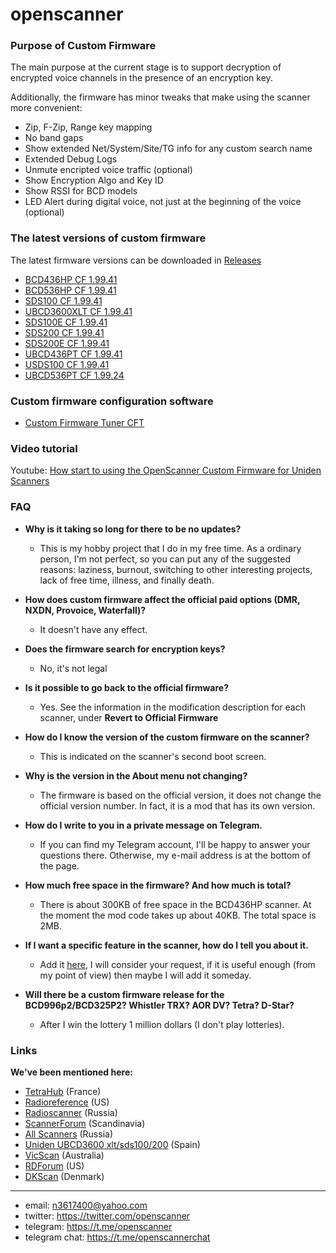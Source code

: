# openscanner

### Purpose of Custom Firmware

The main purpose at the current stage is to support decryption of encrypted voice channels in the presence of an encryption key.

Additionally, the firmware has minor tweaks that make using the scanner more convenient:
- Zip, F-Zip, Range key mapping
- No band gaps
- Show extended Net/System/Site/TG info for any custom search name
- Extended Debug Logs
- Unmute encripted voice traffic (optional)
- Show Encryption Algo and Key ID
- Show RSSI for BCD models
- LED Alert during digital voice, not just at the beginning of the voice (optional)

### The latest versions of custom firmware

The latest firmware versions can be downloaded in [Releases](https://github.com/x27/openscanner/releases)

- [BCD436HP CF 1.99.41](https://github.com/x27/openscanner/tree/main/uniden/bcd436hp/fw/mod)
- [BCD536HP CF 1.99.41](https://github.com/x27/openscanner/tree/main/uniden/bcd536hp/fw/mod)
- [SDS100 CF 1.99.41](https://github.com/x27/openscanner/tree/main/uniden/sds100/fw/mod)
- [UBCD3600XLT CF 1.99.41](https://github.com/x27/openscanner/tree/main/uniden/ubcd3600xlt/mod)
- [SDS100E CF 1.99.41](https://github.com/x27/openscanner/tree/main/uniden/sds100e/mod)
- [SDS200 CF 1.99.41](https://github.com/x27/openscanner/tree/main/uniden/sds200/mod)
- [SDS200E CF 1.99.41](https://github.com/x27/openscanner/tree/main/uniden/sds200e/mod)
- [UBCD436PT CF 1.99.41](https://github.com/x27/openscanner/tree/main/uniden/ubcd436pt/mod)
- [USDS100 CF 1.99.41](https://github.com/x27/openscanner/tree/main/uniden/usds100/mod)
- [UBCD536PT CF 1.99.24](https://github.com/x27/openscanner/tree/main/uniden/ubcd536pt/mod)

### Custom firmware configuration software
- [Custom Firmware Tuner CFT](https://github.com/x27/CFT)

### Video tutorial

Youtube: [How start to using the OpenScanner Custom Firmware for Uniden Scanners](https://www.youtube.com/watch?v=alfvpBevngc)

### FAQ

- **Why is it taking so long for there to be no updates?**
  - This is my hobby project that I do in my free time. As a ordinary person, I'm not perfect, so you can put any of the suggested reasons: laziness, burnout, switching to other interesting projects, lack of free time, illness, and finally death.   

- **How does custom firmware affect the official paid options (DMR, NXDN, Provoice, Waterfall)?**
  - It doesn't have any effect.

- **Does the firmware search for encryption keys?**
  - No, it's not legal

- **Is it possible to go back to the official firmware?**
  - Yes. See the information in the modification description for each scanner, under **Revert to Official Firmware**

- **How do I know the version of the custom firmware on the scanner?**
  - This is indicated on the scanner's second boot screen.

- **Why is the version in the About menu not changing?**
  - The firmware is based on the official version, it does not change the official version number. In fact, it is a mod that has its own version.

- **How do I write to you in a private message on Telegram.**
  - If you can find my Telegram account, I'll be happy to answer your questions there. Otherwise, my e-mail address is at the bottom of the page.

- **How much free space in the firmware? And how much is total?**
  - There is about 300KB of free space in the BCD436HP scanner. At the moment the mod code takes up about 40KB. The total space is 2MB.

- **If I want a specific feature in the scanner, how do I tell you about it.**
  - Add it [here](https://github.com/x27/CFT/issues), I will consider your request, if it is useful enough (from my point of view) then maybe I will add it someday.

- **Will there be a custom firmware release for the BCD996p2/BCD325P2? Whistler TRX? AOR DV? Tetra? D-Star?**
  - After I win the lottery 1 million dollars (I don't play lotteries).


### Links

**We've been mentioned here:**
* [TetraHub](https://forum.tetrahub.net) (France)
* [Radioreference](http://forums.radioreference.com) (US)
* [Radioscanner](https://www.radioscanner.ru/) (Russia)
* [ScannerForum](https://www.scannerforum.nl) (Scandinavia)
* [All Scanners](https://t.me/allscanners) (Russia)
* [Uniden UBCD3600 xlt/sds100/200](https://t.me/ScannerUNIDENUBCD3600xlt) (Spain)
* [VicScan](https://www.vicscan.com) (Australia)
* [RDForum](https://www.rdforum.org/) (US)
* [DKScan](www.dkscan.dk) (Denmark)

---
- email: n3617400@yahoo.com
- twitter:  https://twitter.com/openscanner
- telegram: https://t.me/openscanner
- telegram chat: https://t.me/openscannerchat
